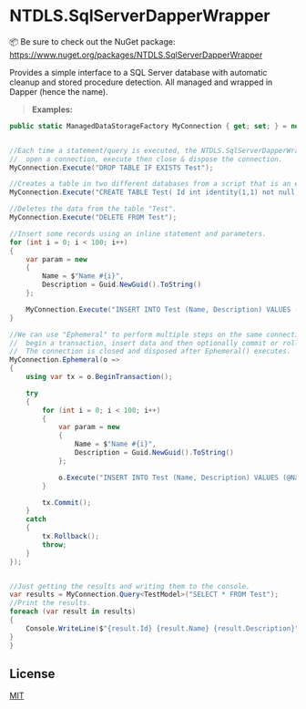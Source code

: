 # NTDLS.SqlServerDapperWrapper

📦 Be sure to check out the NuGet package: https://www.nuget.org/packages/NTDLS.SqlServerDapperWrapper

Provides a simple interface to a SQL Server database with automatic cleanup and stored procedure detection.
All managed and wrapped in Dapper (hence the name).

>**Examples:**
```csharp
public static ManagedDataStorageFactory MyConnection { get; set; } = new("localhost", "tempdb");
```

```csharp

//Each time a statement/query is executed, the NTDLS.SqlServerDapperWrapper will
//  open a connection, execute then close & dispose the connection. 
MyConnection.Execute("DROP TABLE IF EXISTS Test");

```
```csharp
//Creates a table in two different databases from a script that is an embedded resource in the project.
MyConnection.Execute("CREATE TABLE Test( Id int identity(1,1) not null, [Name] varchar(128) NOT NULL, [Description] varchar(128) NULL)");

```
```csharp
//Deletes the data from the table "Test".
MyConnection.Execute("DELETE FROM Test");

//Insert some records using an inline statement and parameters.
for (int i = 0; i < 100; i++)
{
    var param = new
    {
        Name = $"Name #{i}",
        Description = Guid.NewGuid().ToString()
    };

    MyConnection.Execute("INSERT INTO Test (Name, Description) VALUES (@Name, @Description)", param);
}

```
```csharp
//We can use "Ephemeral" to perform multiple steps on the same connection, such as here where we
//  begin a transaction, insert data and then optionally commit or rollback the transaction.
//  The connection is closed and disposed after Ephemeral() executes.
MyConnection.Ephemeral(o =>
{
    using var tx = o.BeginTransaction();

    try
    {
        for (int i = 0; i < 100; i++)
        {
            var param = new
            {
                Name = $"Name #{i}",
                Description = Guid.NewGuid().ToString()
            };

            o.Execute("INSERT INTO Test (Name, Description) VALUES (@Name, @Description)", param);
        }

        tx.Commit();
    }
    catch
    {
        tx.Rollback();
        throw;
    }
});

```
```csharp

//Just getting the results and writing them to the console.
var results = MyConnection.Query<TestModel>("SELECT * FROM Test");
//Print the results.
foreach (var result in results)
{
    Console.WriteLine($"{result.Id} {result.Name} {result.Description}");
}
}
```


## License
[MIT](https://choosealicense.com/licenses/mit/)
